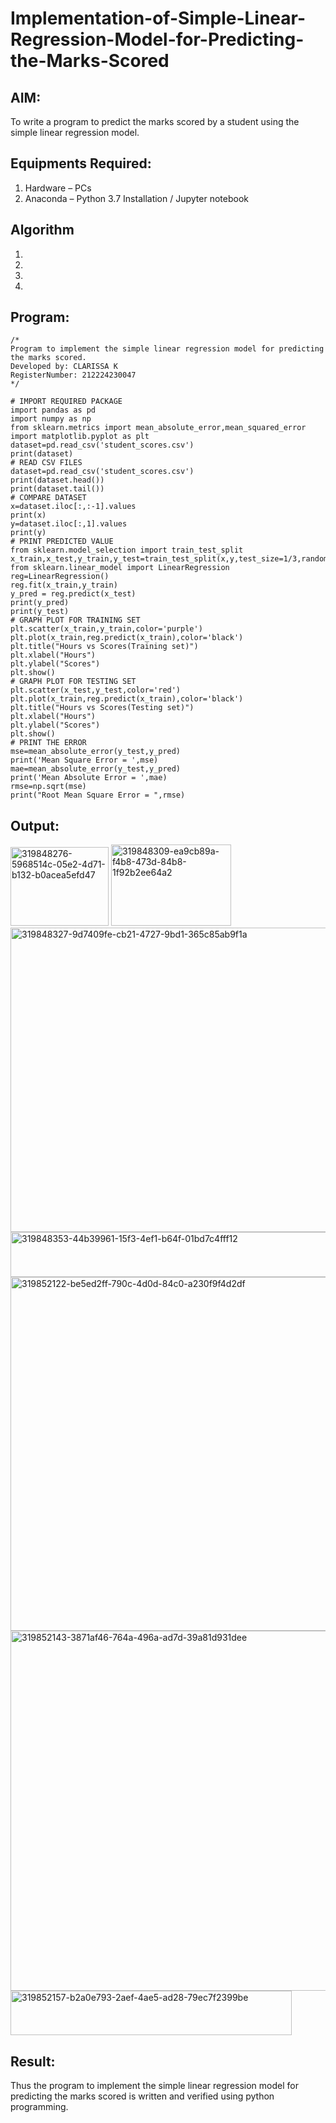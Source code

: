 # Implementation-of-Simple-Linear-Regression-Model-for-Predicting-the-Marks-Scored

## AIM:
To write a program to predict the marks scored by a student using the simple linear regression model.

## Equipments Required:
1. Hardware – PCs
2. Anaconda – Python 3.7 Installation / Jupyter notebook

## Algorithm
1. 
2. 
3. 
4. 

## Program:
```
/*
Program to implement the simple linear regression model for predicting the marks scored.
Developed by: CLARISSA K
RegisterNumber: 212224230047 
*/

# IMPORT REQUIRED PACKAGE
import pandas as pd
import numpy as np
from sklearn.metrics import mean_absolute_error,mean_squared_error
import matplotlib.pyplot as plt
dataset=pd.read_csv('student_scores.csv')
print(dataset)
# READ CSV FILES
dataset=pd.read_csv('student_scores.csv')
print(dataset.head())
print(dataset.tail())
# COMPARE DATASET
x=dataset.iloc[:,:-1].values
print(x)
y=dataset.iloc[:,1].values
print(y)
# PRINT PREDICTED VALUE
from sklearn.model_selection import train_test_split
x_train,x_test,y_train,y_test=train_test_split(x,y,test_size=1/3,random_state=0)
from sklearn.linear_model import LinearRegression
reg=LinearRegression()
reg.fit(x_train,y_train)
y_pred = reg.predict(x_test)
print(y_pred)
print(y_test)
# GRAPH PLOT FOR TRAINING SET
plt.scatter(x_train,y_train,color='purple')
plt.plot(x_train,reg.predict(x_train),color='black')
plt.title("Hours vs Scores(Training set)")
plt.xlabel("Hours")
plt.ylabel("Scores")
plt.show()
# GRAPH PLOT FOR TESTING SET
plt.scatter(x_test,y_test,color='red')
plt.plot(x_train,reg.predict(x_train),color='black')
plt.title("Hours vs Scores(Testing set)")
plt.xlabel("Hours")
plt.ylabel("Scores")
plt.show()
# PRINT THE ERROR
mse=mean_absolute_error(y_test,y_pred)
print('Mean Square Error = ',mse)
mae=mean_absolute_error(y_test,y_pred)
print('Mean Absolute Error = ',mae)
rmse=np.sqrt(mse)
print("Root Mean Square Error = ",rmse)

```

## Output:

<img width="157" height="126" alt="319848276-5968514c-05e2-4d71-b132-b0acea5efd47" src="https://github.com/user-attachments/assets/d13c984e-0441-4124-b6b7-0eb564c39fb9" />

<img width="192" height="130" alt="319848309-ea9cb89a-f4b8-473d-84b8-1f92b2ee64a2" src="https://github.com/user-attachments/assets/9b1462ce-4b4b-4c0d-9993-cf0cf9e4fdf5" />


<img width="631" height="487" alt="319848327-9d7409fe-cb21-4727-9bd1-365c85ab9f1a" src="https://github.com/user-attachments/assets/44f71e2b-821c-429d-a450-9a7a0831c799" />


<img width="756" height="72" alt="319848353-44b39961-15f3-4ef1-b64f-01bd7c4fff12" src="https://github.com/user-attachments/assets/d022b905-735b-4261-91e7-6c17a888b4a4" />

<img width="793" height="566" alt="319852122-be5ed2ff-790c-4d0d-84c0-a230f9f4d2df" src="https://github.com/user-attachments/assets/09dae919-833a-47a8-9770-e96e072e1c05" />

<img width="803" height="576" alt="319852143-3871af46-764a-496a-ad7d-39a81d931dee" src="https://github.com/user-attachments/assets/e3710ef4-3a3c-4659-b23a-334f6ffb9fb4" />

<img width="450" height="71" alt="319852157-b2a0e793-2aef-4ae5-ad28-79ec7f2399be" src="https://github.com/user-attachments/assets/d8afc88c-aee4-49e9-98a3-699544e1e2f5" />

## Result:
Thus the program to implement the simple linear regression model for predicting the marks scored is written and verified using python programming.
